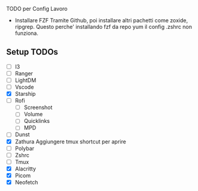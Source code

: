 
TODO per Config Lavoro
- Installare FZF Tramite Github, poi installare altri pachetti come zoxide, ripgrep. Questo perche' installando fzf da repo yum il config .zshrc non funziona.

## Setup TODOs

- [ ] I3 
- [ ] Ranger  
- [ ] LightDM  
- [ ] Vscode
- [x] Starship 
- [ ] Rofi  
  - [ ] Screenshot
  - [ ] Volume
  - [ ] Quicklinks
  - [ ] MPD

- [ ] Dunst 
- [x] Zathura Aggiungere tmux shortcut per aprire  
- [ ] Polybar 
- [ ] Zshrc  
- [ ] Tmux
- [x] Alacritty  
- [x] Picom
- [x] Neofetch
